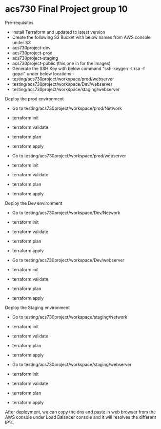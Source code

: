 # acs730 Final Project group 10
Pre-requisites
- Install Terraform and updated to latest version
- Create the following S3 Bucket with below names from AWS console under S3
- acs730project-dev
- acs730project-prod
- acs730project-staging
- acs730project-public (this one in for the images)
- Generate the SSH Key with below command "ssh-keygen -t rsa -f gopal" under below locations:-
- testing/acs730project/workspace/prod/webserver
- testing/acs730project/workspace/Dev/webserver
- testing/acs730project/workspace/staging/webserver

Deploy the prod environment 
- Go to testing/acs730project/workspace/prod/Network
- terraform init
- terraform validate
- terraform plan
- terraform apply

- Go to testing/acs730project/workspace/prod/webserver
- terraform init
- terraform validate
- terraform plan
- terraform apply

Deploy the Dev environment 

- Go to testing/acs730project/workspace/Dev/Network
- terraform init
- terraform validate
- terraform plan
- terraform apply

- Go to testing/acs730project/workspace/Dev/webserver
- terraform init
- terraform validate
- terraform plan
- terraform apply

Deploy the Staging environment

- Go to testing/acs730project/workspace/staging/Network
- terraform init
- terraform validate
- terraform plan
- terraform apply

- Go to testing/acs730project/workspace/staging/webserver
- terraform init
- terraform validate
- terraform plan
- terraform apply

After deployment, we can copy the dns and paste in web browser from the AWS console under Load Balancer console and it will resolves the different IP's.
